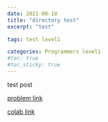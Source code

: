 ```yaml
---
date: 2021-08-10
title: "directory test"
excerpt: "test"

tags: test level1

categories: Programmers level1
#toc: true
#toc_sticky: true
---
```


test post

[problem link]()

[colab link]()
